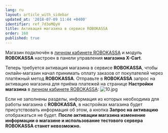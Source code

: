 ```yaml
---
lang: ru
layout: article_with_sidebar
updated_at: '2018-07-09 11:44 +0400'
identifier: ref_7d3oMQyH
title: Активация магазина в сервисе ROBOKASSA
order: 160
published: true
---
```

Магазин подключён в [личном кабинете ROBOKASSA](https://partner.robokassa.ru/Home/Index "Активация магазина в сервисе ROBOKASSA") и модуль **ROBOKASSA** настроен в панели управления **магазина X-Cart**.

Теперь требуется активация магазина в сервисе **ROBOKASSA**, чтобы онлайн-магазин начал принимать оплату заказов от покупателей через платёжный метод **ROBOKASSA**. Отправьте в **ROBOKASSA** запрос на активацию магазина для приёма платежей на странице **Настройки магазина** в [личном кабинете ROBOKASSA](https://partner.robokassa.ru/ "Активация магазина в сервисе ROBOKASSA"):
![10.jpg]({{site.baseurl}}/attachments/ref_7d3oMQyH/10.jpg)

Если не заполнены разделы, информация из которых необходима для работы магазина с **ROBOKASSA**,  в настройках магазина будет присутствовать информация об этом, а кнопка **Запрос на активацию** отображаться не будет.
**После активации магазина изменение информации о магазине и использование тестового сервера ROBOKASSA станет невозможно.**
